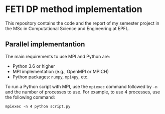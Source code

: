 # FETI DP method implementation
This repository contains the code and the report of my semester project in the MSc in Computational Science and Engineering at EPFL.

## Parallel implementantion

The main requirements to use MPI and Python are:
- Python 3.6 or higher
- MPI implementation (e.g., OpenMPI or MPICH)
- Python packages: `numpy`, `mpi4py`, etc.

To run a Python script with MPI, use the `mpiexec` command followed by `-n` and the number of processes to use. For example, to use 4 processes, use the following command:

```<bash>
mpiexec -n 4 python script.py
```
